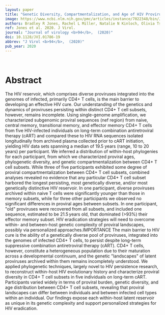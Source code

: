 ```yaml
---
layout: paper
title: "Genetic Diversity, Compartmentalization, and Age of HIV Proviruses Persisting in CD4+ T Cell Subsets during Long-Term Combination Antiretroviral Therapy."
image: https://www.ncbi.nlm.nih.gov/pmc/articles/instance/7022348/bin/JVI.01786-19-f0004.jpg
authors: Bradley R Jones, Rachel L Miller, Natalie N Kinloch, Olivia Tsai, Hawley Rigsby, Hanwei Sudderuddin, Aniqa Shahid, Bruce Ganase, Chanson J Brumme, Marianne Harris, Art F Y Poon, Mark A Brockman, Rémi Fromentin, Nicolas Chomont, Jeffrey B Joy, Zabrina L Brumme
ref: Jones et al. 2020. J Virol.
journal: "Journal of virology <b>94</b>,  (2020)"
doi: 10.1128/JVI.01786-19
abbrev: "J Virol <b>94</b>,  (2020)"
pub_year: 2020
---
```


<br />
<div data-badge-popover="right" data-badge-type="donut" data-pmid="31776273" data-hide-no-mentions="true" class="altmetric-embed"></div>

# Abstract

The HIV reservoir, which comprises diverse proviruses integrated into the genomes of infected, primarily CD4+ T cells, is the main barrier to developing an effective HIV cure. Our understanding of the genetics and dynamics of proviruses persisting within distinct CD4+ T cell subsets, however, remains incomplete. Using single-genome amplification, we characterized subgenomic proviral sequences (nef region) from naive, central memory, transitional memory, and effector memory CD4+ T cells from five HIV-infected individuals on long-term combination antiretroviral therapy (cART) and compared these to HIV RNA sequences isolated longitudinally from archived plasma collected prior to cART initiation, yielding HIV data sets spanning a median of 19.5 years (range, 10 to 20 years) per participant. We inferred a distribution of within-host phylogenies for each participant, from which we characterized proviral ages, phylogenetic diversity, and genetic compartmentalization between CD4+ T cell subsets. While three of five participants exhibited some degree of proviral compartmentalization between CD4+ T cell subsets, combined analyses revealed no evidence that any particular CD4+ T cell subset harbored the longest persisting, most genetically diverse, and/or most genetically distinctive HIV reservoir. In one participant, diverse proviruses archived within naive T cells were significantly younger than those in memory subsets, while for three other participants we observed no significant differences in proviral ages between subsets. In one participant, "old" proviruses were recovered from all subsets, and included one sequence, estimated to be 21.5 years old, that dominated (>93%) their effector memory subset. HIV eradication strategies will need to overcome within- and between-host genetic complexity of proviral landscapes, possibly via personalized approaches.IMPORTANCE The main barrier to HIV cure is the ability of a genetically diverse pool of proviruses, integrated into the genomes of infected CD4+ T cells, to persist despite long-term suppressive combination antiretroviral therapy (cART). CD4+ T cells, however, constitute a heterogeneous population due to their maturation across a developmental continuum, and the genetic "landscapes" of latent proviruses archived within them remains incompletely understood. We applied phylogenetic techniques, largely novel to HIV persistence research, to reconstruct within-host HIV evolutionary history and characterize proviral diversity in CD4+ T cell subsets in five individuals on long-term cART. Participants varied widely in terms of proviral burden, genetic diversity, and age distribution between CD4+ T cell subsets, revealing that proviral landscapes can differ between individuals and between infected cell types within an individual. Our findings expose each within-host latent reservoir as unique in its genetic complexity and support personalized strategies for HIV eradication.

